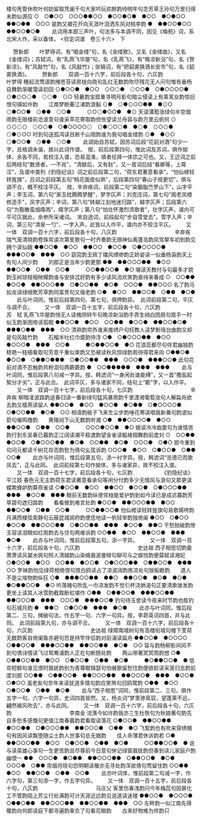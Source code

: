 <!-- { "loadSidebar": true } -->
楼句羌管休吹叶何妨留取凭阑干句大家吟玩欢醉韵待明年句念芳草王孙句万里归得未韵仙源应
○　○●○○　○○○●●○○　●○○●○●　●○○　●○●○○　●●○●●　○○○
是韵又被花开向天涯叶泪洒东风对桃李韵
●　●●○○●○○　●●○○●○●
   　　此词用本部三声叶，句法多与本调不同，因见《梅苑》词，系北宋人作，采以备体。 
<钦定词谱　卷三十六>　下



　
贺新郎　　叶梦得词，有“唱金缕”句，名《金缕歌》，又名《金缕曲》，又名《金缕词》；苏轼词，有“乳燕飞华屋”句，名《乳燕飞》，有“晚凉新浴”句，名《贺新凉》，有“风敲竹”句，名《风敲竹》；张辑词，有“把貂裘换酒长安市”句，名《貂裘换酒》。
　　贺新郎　　双调一百十六字，前后段各十句，六仄韵　　　　　　　　　　　叶梦得
睡起流莺语韵掩苍苔读房栊向晓句乱红无数韵吹尽残花无人问句惟有垂杨自舞韵渐暖霭读初回
⊙●○○●　●○○　⊙○◎●　◎○○●　○●○○○○●　⊙●⊙○◎●　◎◎●　⊙○
轻暑韵宝扇重寻明月影句暗尘侵读上有乘鸾女韵惊旧恨句镇如许韵　　江南梦断蘅江渚韵浪黏
⊙●　◎●⊙○○●●　●⊙○　◎●○○●　⊙●●　◎○●　　　⊙○◎●○○●　●⊙
天读蒲萄涨绿句半空烟雨韵无限楼前沧波意句谁采苹花寄取韵但怅望读兰舟容与韵万里云帆何
⊙　⊙⊙◎⊙　◎○⊙●　○●○○○○◎　⊙●◎○◎●　●◎●　⊙○⊙●　◎●⊙○○
时到句送孤鸿读目断千山阻韵谁为我句唱金缕韵
⊙●　●⊙○　◎●○○●　⊙●●　◎○●
   　　此调始自苏轼，因苏词后段“花前对酒”句少一字，且格调未谐，故以此词作谱。　按，前后段第四句，惟此词及苏词，俱作拗体，余各不同，若校注入谱，恐易混淆，填者任择一体宗之可也。又，王迈词之前后两结句“数贤者，一不肖”，“清献后，又有赵”，又一首词后结“看卿等，上霄汉”，及谱中类列《豹隐纪谈》词之前后段第二句，“荷东君著意看承”，“怕仙槎轻转旌旗”，吕词之前段第五句“桃花面皮似熟”，后段第四句“春山子规更切”，俱与调不合，概不校注平仄。　按，辛弃疾词，前段第二句“染胭脂苎罗山下”，山字平声；李玉词，第六句“渐玉枕腾腾梦醒”，梦字仄声；刘克庄词，第七句“阁老凤楼修造手”，凤字仄声；辛词，第八句“转越江刬地迷归路”，越字仄声；后段第六句“为豁散蛮烟瘴雨”，瘴字仄声；第八句“怕壮怀激烈须歌者”，壮字仄声，谱内可平可仄据此，余参所采诸词。　宋自选词，前段起句“步自雪堂去”，雪字入声；辛词，第三句“清泉一勺”，一字入声，此皆以入作平，谱内亦不校注平仄。 
　　又一体　双调一百十六字，前后段各十句，八仄韵　　　　　　　　　　　辛弃疾
瑞气笼清晓韵卷珠帘读次第笙歌句一时齐奏韵无限神仙离蓬岛韵凤驾辇车初到韵见拥个读仙娥
●●○○●　●○○　●●○○　●○○●　○●○○○○●　●●●○○●　●●●　○○
窈窕韵玉佩丁璫风缥缈韵正娇姿读一似垂杨袅韵天上有句人间少韵　　刘郎正是当年少韵更那
●●　●●○○○●●　●○○　●●○○●　○●●　○○●　　　○○●●○○●　●○
堪读天教付与句最多才貌韵玉树琼枝相映耀韵谁与安排忒好韵有多少读风流欢笑韵直待来春成
○　○○●●　●○○●　●●○○○●●　○●○○●●　●○●　○○○●　●●○○○
名了韵马如龙读绿绶欺芳草韵同富贵句又偕老韵
○●　●○○　●●○○●　○●●　●○●
   　　此与叶词同，惟前后段第四句、第七句，俱押韵异。　此词前段第二句，平仄与调不合。 
　　又一体　双调一百十五字，前后段各十句，六仄韵　　　　　　　　　　　苏　轼
乳燕飞华屋韵悄无人读槐阴转午句晚凉新浴韵手弄生绡白团扇句扇手一时似玉韵渐困倚读孤眠
●●○○●　●○○　○○●●　●○○●　●●○○●○●　●●●○●●　●●●　○○
清熟韵帘外谁来推绣户句枉教人读梦断瑶台曲韵又却是句风敲竹韵　　石榴半吐红巾蹙韵待浮
○●　○●○○○●●　●○○　●○○○●　●●●　○○●　　　●○●●○○●　●○
花浪蕊都尽句伴君幽独韵秾艳一枝细看取句芳意千重似束韵又恐被读秋风惊绿韵若待得君来向
○●●○●　●○○●　○●●○●●●　○●○○●●　●●●　○○○●　●●●○○●
此句花前对酒不忍触韵共粉泪句两簌簌韵
●　○○●●●●●　●●●　●●●
   　　此与叶词同，惟后段第八句减一字异。按，韩淲词“一身闲处谁能缚”，又一首“撒盐起絮分才劣”，正与此合。　此词平仄，多与诸家不同，结句上“簌”字，以入作平。 
　　又一体　双调一百十七字，前后段各十句，七仄韵　　　　　　　　　　　辛弃疾
柳暗凌波路韵送春归读一番新绿句猛风暴雨韵千里潇湘葡萄涨句人解扁舟欲去韵又樯燕读留人
●●○○●　●○○　●○○●　●○●●　○●○○○○●　○●○○●●　●○●　○○
相语韵艇子飞来生尘步韵唾花寒读唱我新番句韵波似箭句催鸣橹韵　　黄陵祠下山无数韵听湘
○●　●●○○○○●　●○○　●●○○●　○●●　○○●　　　○○○●○○●　●○
娥读冷冷曲罢句为谁情苦韵行到东吴春已暮韵正江阔读潮平稳渡韵望金雀读觚棱翔舞韵前度刘
○　○○●●　●○○●　○●○○○●●　●○●　○○●●　●○●　○○○●　○●○
郎今重到句问元都读千树花存否韵愁为倩句幺弦诉韵
○○○●　●○○　○●○○●　○●●　○○● 
   　　此亦与叶词同，惟后段第五句，添一衬字异。按，韩淲词“览德已而歌凤去”，正与此同。　此词前段第七句作拗体，多与诸家异，故不校注入谱。 
　　又一体　双调一百十七字，前后段各十句，七仄韵　　　　　　《豹隐纪谈》平江妓
春色元无主韵荷东君读著意看承句等闲分付韵多少无情风与浪句又那更读蝶欺蜂妒韵算燕雀读
○●○○●　●○○　●●○○　●○○●　○●○○○●●　●●●　●○○●　●●●
眼前无数韵纵使帘栊能爱护韵到如今读已是成迟暮韵芳草碧句遮归路韵　　看看做到难言处韵
●○○●　●●○○○●●　●○○　●●○○●　○●●　○○●　　　○○●●○○●
怕仙槎读轻转旌旗句易歌襦袴韵月满西楼弦索静句云蔽昆城阆府韵便恁地读一帆轻举韵独倚阑
●○○　○●○○　●○○●　●●○○○●●　○●○○●●　●●●　●○○●　●●○
干愁拍破韵惨玉容读泪眼如红雨韵去与住句两难诉韵
○○●●　●○○　●●○○●　●●●　●○●
   　　此亦与叶词同，惟前后段第五句，添一字异。 
　　又一体　双调一百十六字，前后段各十句，六仄韵　　　　　　　　　　　史达祖
西子相思切韵委萧萧读风裳水佩句照人清越韵山染蛾眉波曼睩句聊可与之娱悦韵便莫赋读湘妃
○●○○●　●○○　○○●●　●○○●　○●○○○●●　○●●○○●　●●●　○○
罗袜韵怕见绿荷相倚恨句恨白鸥读占了凉波阔韵拣凉处句放船歇韵　　道人不是尘埃物韵纵狂
○●　●●●○○●●　●●○　●●○○●　●○●　●○●　　　●○●●○○●　●○
吟落魄句吹乱一巾凉发韵不觉引杯浇肺渴句正要清歌骇发韵更坐上读其人冰雪韵截取断虹堪作
○●●　○●●○○●　●●●○○●●　●●○○○●　●●●　○○○●　●●●○○●
钓句待玉奁读今夜来时节韵也胜钓句石城月韵
●　●●○　○●○○●　●●●　●○●
   　　此亦与叶词同，惟后段第二、三句，摊破句法，作五字一句、六字一句异。按，李昴英词四首，并与此同。　此词前段第九句，亦与调不合。 
　　又一体　双调一百十六字，前后段各十句，六仄韵　　　　　　　　　　　史达祖
绿障南城树句有高楼衔城句楼下芰荷无数韵客自倚阑鱼亦避句恐是持竿伴侣韵对前浦读扁舟
●●○○●　●○○○○　○●●○○●　●●●○○●●　●●○○●●　●○●　○○
容与韵杨柳影间风不到句倩诗情读飞过鸳鸯浦韵人正在句断肠处韵　　两山带著冥冥雨韵想
○●　○●●○○●●　●○○　○●○○●　○●●　●○●　　　●○●●○○●　●
低帘短额句谁见恨时眉妩韵别为青尊眠锦瑟句怕被歌留愁住韵便欲趁读采莲归去韵前度刘郎
○○●●　○●●○○●　●●○○○●●　●●○○○●　●●●　●○○●　○●○○
虽老矣句奈年来读犹道多情句韵应笑煞句旧鸥鹭韵
○●●　●○○　○●○○●　○●●　●○●
   　　此与“西子相思”词同，惟前段第二、三句，俱作五字一句、六字一句异，史词四首皆然。又，杨炎词“梦里骖鸾驭，望蓬莱不远，翩然被风吹去”，亦与此同。 
　　又一体　双调一百十六字，前后段各十句，六仄韵　　　　　　　　　　　李南金
流落今如许韵我亦三生杜牧句为秋娘著句韵先自多愁多感慨句更值江南春暮韵君看取读落花
○●○○●　●●○○●●　●○○●●　○●○○○●●　●●○○○●　○●●　●○
飞絮韵也有吹来穿绣幌句有因风读飘堕随尘土韵人世事句总无据韵　　佳人命薄君休诉韵若
○●　●●○○○●●　●○○　○●○○●　○●●　●○●　　　○○●●○○●　●
说与读英雄心事句一生更苦韵且尽尊前今日意句休记绿窗眉妩韵但春到读儿家庭户韵幽恨一
●●　○○○●　●○●●　●●○○○●●　○●●○○●　●○●　○○○●　○●●
帘烟月晓句恐明朝读雁亦无寻处韵浑欲倩句莺留住韵
○○●●　●○○　●●○○●　○●●　○○●
   　　此亦叶词体，惟前段第二句减一字，作六字句，第三句添一字，作五字句异。 
　　又一体　双调一百十五字，前后段各十句，八仄韵　　　　　　　　　　　马庄父
客里伤春浅韵问今年梅蕊句因甚化工不管韵陌上芳尘行处满韵可计天涯近远韵见说道读迷楼
●●○○●　●○○○●　○●●○●●　●●○○○●●　●●○○●●　●●●　○○
左畔韵一似江南先得暖韵向何郎读庭下都寻遍韵辜负了句看花眼韵　　古来好物难为伴韵只
